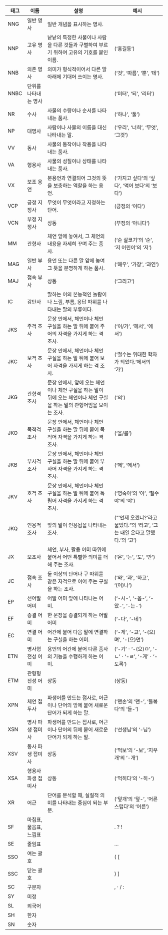 | 태그 | 이름 | 설명 | 예시 |
| --- | --- | --- | --- |
|NNG|	일반 명사   | 일반 개념을 표시하는 명사.|
|NNP|	고유 명사   | 낱낱의 특정한 사물이나 사람을 다른 것들과 구별하여 부르기 위하여 고유의 기호를 붙인 이름. | (‘홍길동’)|
|NNB|	의존 명사   | 의미가 형식적이어서 다른 말 아래에 기대어 쓰이는 명사. | (‘것’, ‘따름’, ‘뿐’, ‘데’) |
|NNBC|  단위를 나타내는 명사 | |(‘미터’, ‘되’, ‘리터’)|
|NR|	수사        | 사물의 수량이나 순서를 나타내는 품사.| (‘하나’, ‘둘’)|
|NP|	대명사      |  사람이나 사물의 이름을 대신 나타내는 말.| (‘우리’, ‘너희’, ‘무엇’, ‘그것’)|
|VV|	동사        | 사물의 동작이나 작용을 나타내는 품사.||
|VA|	형용사      | 사물의 성질이나 상태를 나타내는 품사.||
|VX|	보조 용언   | 본용언과 연결되어 그것의 뜻을 보충하는 역할을 하는 용언. |(‘가지고 싶다’의 ‘싶다’, ‘먹어 보다’의 ‘보다’)|
|VCP|	긍정 지정사 | 무엇이 무엇이라고 지정하는 단어. |(긍정의 ‘이다’)|
|VCN|	부정 지정사 | 상동| (부정의 ‘아니다’)|
|MM|	관형사      | 체언 앞에 놓여서, 그 체언의 내용을 자세히 꾸며 주는 품사.| (‘순 살코기’의 ‘순’, ‘저 어린이’의 ‘저’)|
|MAG|	일반 부사   | 용언 또는 다른 말 앞에 놓여 그 뜻을 분명하게 하는 품사. |(‘매우’, ‘가장’, ‘과연’)|
|MAJ|	접속 부사   | 상동 |(‘그리고’)|
|IC|	감탄사      | 말하는 이의 본능적인 놀람이나 느낌, 부름, 응답 따위를 나타내는 말의 부류이다.||
|JKS|	주격 조사   | 문장 안에서, 체언이나 체언 구실을 하는 말 뒤에 붙어 주어의 자격을 가지게 하는 격 조사. |(‘이/가’, ‘께서’, ‘에서’)|
|JKC|	보격 조사   | 문장 안에서, 체언이나 체언 구실을 하는 말 뒤에 붙어 보어 자격을 가지게 하는 격 조사. |(‘철수는 위대한 학자가 되었다.’에서의 ‘가’)|
|JKG|	관형격 조사 | 문장 안에서, 앞에 오는 체언이나 체언 구실을 하는 말이 뒤에 오는 체언이나 체언 구실을 하는 말의 관형어임을 보이는 조사. |(‘의’)|
|JKO|	목적격 조사 | 문장 안에서, 체언이나 체언 구실을 하는 말 뒤에 붙어 목적어 자격을 가지게 하는 격 조사. |(‘을/를’)|
|JKB|	부사격 조사 | 문장 안에서, 체언이나 체언 구실을 하는 말 뒤에 붙어 부사어 자격을 가지게 하는 격 조사. |(‘에’, ‘에서’)|
|JKV|	호격 조사   | 문장 안에서, 체언이나 체언 구실을 하는 말 뒤에 붙어 독립어 자격을 가지게 하는 격 조사.| (‘영숙아’의 ‘아’, ‘철수야’의 ‘야’)|
|JKQ|	인용격 조사 | 앞의 말이 인용됨을 나타내는 조사.|(“‘언제 오겠니?’라고 물었다.”의 ‘라고’, ‘그는 내일 온다고 말했다.’의 ‘고’)|
|JX|	보조사      | 체언, 부사, 활용 어미 따위에 붙어서 어떤 특별한 의미를 더해 주는 조사. |(‘은’, ‘는’, ‘도’, ‘만’)|
|JC|	접속 조사   | 둘 이상의 단어나 구 따위를 같은 자격으로 이어 주는 구실을 하는 조사. |(‘와’, ‘과’, ‘하고’, ‘(이)나’)|
|EP|	선어말 어미 | 어말 어미 앞에 나타나는 어미. |(‘-시-’, ‘-옵-’, ‘-았-’, ‘-는-’)|
|EF|	종결 어미   | 한 문장을 종결되게 하는 어말 어미 |(‘-다’, ‘-네’)|
|EC|	연결 어미   | 어간에 붙어 다음 말에 연결하는 구실을 하는 어미. |(‘-게’, ‘-고’, ‘-(으)며’, ‘-(으)면’)|
|ETN|	명사형 전성 어미    | 용언의 어간에 붙어 다른 품사의 기능을 수행하게 하는 어미. |(‘-기’ㆍ‘-(으)ㅁ’, ‘-ㄴ’ㆍ‘-ㄹ’, ‘-게’ㆍ‘-도록’)|
|ETM|	관형형 전성 어미    | 상동 |(상동)|
|XPN|	체언 접두사 | 파생어를 만드는 접사로, 어근이나 단어의 앞에 붙어 새로운 단어가 되게 하는 말. |(‘맨손’의 ‘맨-’, ‘들볶다’의 ‘들-’)|
|XSN|	명사 파생 접미사    | 파생어를 만드는 접사로, 어근이나 단어의 뒤에 붙어 새로운 단어가 되게 하는 말. |(‘선생님’의 ‘-님’)|
|XSV|	동사 파생 접미사    | 상동 |(‘먹보’의 ‘-보’, ‘지우개’의 ‘-개’)|
|XSA|	형용사 파생 접미사  | 상동 |(‘먹히다’의 ‘-히-’)|
|XR|	어근 | 단어를 분석할 때, 실질적 의미를 나타내는 중심이 되는 부분. |(‘덮개’의 ‘덮-’, ‘어른스럽다’의 ‘어른’)|
|SF|	마침표, 물음표, 느낌표||. ? !|
|SE|	줄임표      ||…|
|SSO|	여는 괄호   ||( [|
|SSC|	닫는 괄호   ||) ]|
|SC|	구분자      ||, · / :|
|SY|	미정        |||
|SL|	외국어      ||
|SH|	한자        ||
|SN|	숫자        ||
